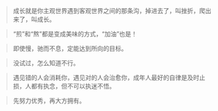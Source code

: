 
> 成长就是你主观世界遇到客观世界之间的那条沟，掉进去了，叫挫折，爬出来了，叫成长。

> “煎”和“熬”都是变成美味的方式，“加油”也是！

> 即使慢，驰而不息，定能达到所向的目标。

> 没试过，怎么知道不行。

> 遇见错的人会消耗你，遇见对的人会治愈你，成年人最好的自律是及时止损，人都有执念，但不可以执迷不悟。

> 先努力优秀，再大方拥有。

